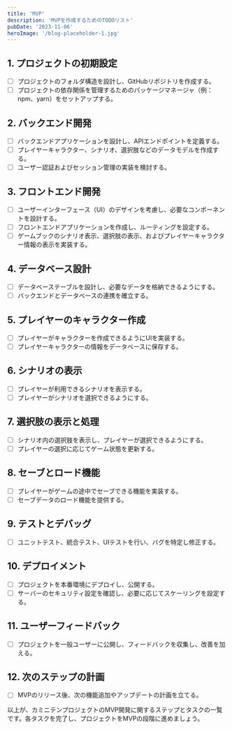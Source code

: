 ```yaml
---
title: 'MVP'
description: 'MVPを作成するためのTODOリスト'
pubDate: '2023-11-06'
heroImage: '/blog-placeholder-1.jpg'
---
```


## 1. プロジェクトの初期設定

- [ ] プロジェクトのフォルダ構造を設計し、GitHubリポジトリを作成する。
- [ ] プロジェクトの依存関係を管理するためのパッケージマネージャ（例：npm、yarn）をセットアップする。

## 2. バックエンド開発

- [ ] バックエンドアプリケーションを設計し、APIエンドポイントを定義する。
- [ ] プレイヤーキャラクター、シナリオ、選択肢などのデータモデルを作成する。
- [ ] ユーザー認証およびセッション管理の実装を検討する。

## 3. フロントエンド開発

- [ ] ユーザーインターフェース（UI）のデザインを考慮し、必要なコンポーネントを設計する。
- [ ] フロントエンドアプリケーションを作成し、ルーティングを設定する。
- [ ] ゲームブックのシナリオ表示、選択肢の表示、およびプレイヤーキャラクター情報の表示を実装する。

## 4. データベース設計

- [ ] データベーステーブルを設計し、必要なデータを格納できるようにする。
- [ ] バックエンドとデータベースの連携を確立する。

## 5. プレイヤーのキャラクター作成

- [ ] プレイヤーがキャラクターを作成できるようにUIを実装する。
- [ ] プレイヤーキャラクターの情報をデータベースに保存する。

## 6. シナリオの表示

- [ ] プレイヤーが利用できるシナリオを表示する。
- [ ] プレイヤーがシナリオを選択できるようにする。

## 7. 選択肢の表示と処理

- [ ] シナリオ内の選択肢を表示し、プレイヤーが選択できるようにする。
- [ ] プレイヤーの選択に応じてゲーム状態を更新する。

## 8. セーブとロード機能

- [ ] プレイヤーがゲームの途中でセーブできる機能を実装する。
- [ ] セーブデータのロード機能を提供する。

## 9. テストとデバッグ

- [ ] ユニットテスト、統合テスト、UIテストを行い、バグを特定し修正する。

## 10. デプロイメント

- [ ] プロジェクトを本番環境にデプロイし、公開する。
- [ ] サーバーのセキュリティ設定を確認し、必要に応じてスケーリングを設定する。

## 11. ユーザーフィードバック

- [ ] プロジェクトを一般ユーザーに公開し、フィードバックを収集し、改善を加える。

## 12. 次のステップの計画

- [ ] MVPのリリース後、次の機能追加やアップデートの計画を立てる。

以上が、カミニテンプロジェクトのMVP開発に関するステップとタスクの一覧です。各タスクを完了し、プロジェクトをMVPの段階に進めましょう。
